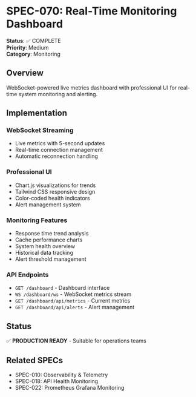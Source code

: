 # SPEC-070: Real-Time Monitoring Dashboard

**Status**: ✅ COMPLETE  
**Priority**: Medium  
**Category**: Monitoring  

## Overview

WebSocket-powered live metrics dashboard with professional UI for real-time system monitoring and alerting.

## Implementation

### WebSocket Streaming
- Live metrics with 5-second updates
- Real-time connection management
- Automatic reconnection handling

### Professional UI
- Chart.js visualizations for trends
- Tailwind CSS responsive design  
- Color-coded health indicators
- Alert management system

### Monitoring Features
- Response time trend analysis
- Cache performance charts
- System health overview
- Historical data tracking
- Alert threshold management

### API Endpoints
- `GET /dashboard` - Dashboard interface
- `WS /dashboard/ws` - WebSocket metrics stream
- `GET /dashboard/api/metrics` - Current metrics
- `GET /dashboard/api/alerts` - Alert management

## Status

✅ **PRODUCTION READY** - Suitable for operations teams

## Related SPECs

- SPEC-010: Observability & Telemetry
- SPEC-018: API Health Monitoring
- SPEC-022: Prometheus Grafana Monitoring

